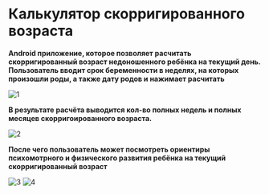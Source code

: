 # Калькулятор скорригированного возраста

**Android приложение, которое позволяет расчитать скорригированный возраст недоношенного ребёнка
 на текущий день. Пользователь вводит срок беременности в неделях, на которых произошли роды, а 
 также дату родов и нажимает расчитать**
 
![1](https://user-images.githubusercontent.com/19308409/81403017-2d759500-913b-11ea-8dee-a2abe8aa605b.jpg)

**В результате расчёта выводится кол-во полных недель и полных месяцев скорригоированного возраста.**

![2](https://user-images.githubusercontent.com/19308409/81403021-2ea6c200-913b-11ea-91d3-755092793ef4.jpg)

**После чего пользователь может посмотреть ориентиры психомотрного и физического развития ребёнка на 
текущий скорригированный возраст**

![3](https://user-images.githubusercontent.com/19308409/81403025-2fd7ef00-913b-11ea-8d6d-516f1642cef3.jpg)
![4](https://user-images.githubusercontent.com/19308409/81403029-31a1b280-913b-11ea-920d-b644866068eb.jpg)

